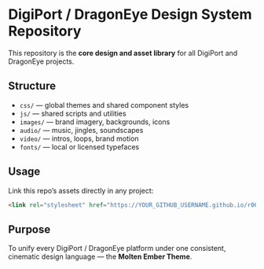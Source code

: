 # DigiPort / DragonEye Design System Repository

This repository is the **core design and asset library** for all DigiPort and DragonEye projects.

## Structure
- `css/` — global themes and shared component styles
- `js/` — shared scripts and utilities
- `images/` — brand imagery, backgrounds, icons
- `audio/` — music, jingles, soundscapes
- `video/` — intros, loops, brand motion
- `fonts/` — local or licensed typefaces

## Usage
Link this repo’s assets directly in any project:
```html
<link rel="stylesheet" href="https://YOUR_GITHUB_USERNAME.github.io/r06-design-system-repository/css/digiporttheme.css">
```

## Purpose
To unify every DigiPort / DragonEye platform under one consistent,
cinematic design language — the **Molten Ember Theme**.
